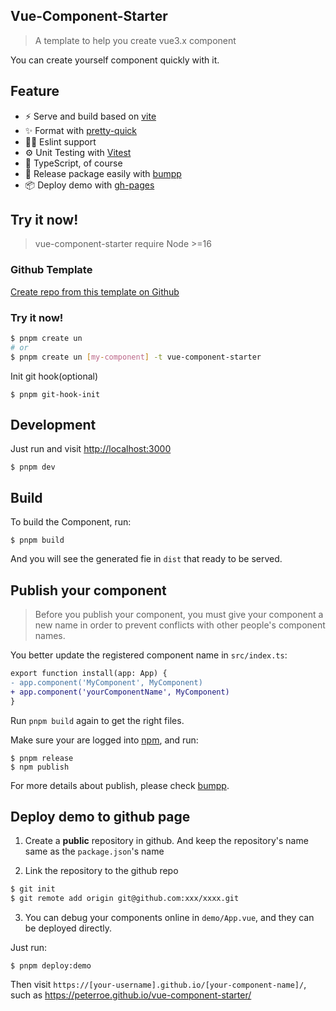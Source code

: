 ## Vue-Component-Starter

> A template to help you create vue3.x component

You can create yourself component quickly with it.

## Feature

- ⚡️ Serve and build based on [vite](https://github.com/vitejs/vite)
- ✨ Format with [pretty-quick](https://github.com/azz/pretty-quick)
- 🤙🏻 Eslint support
- ⚙️ Unit Testing with [Vitest](https://github.com/vitest-dev/vitest)
- 🦾 TypeScript, of course
- 🎈 Release package easily with [bumpp](https://github.com/antfu/bumpp)
- 📦 Deploy demo with [gh-pages](https://github.com/tschaub/gh-pages)

## Try it now!

> vue-component-starter require Node >=16

### Github Template

[Create repo from this template on Github](https://github.com/peterroe/vue-component-starter/generate)

### Try it now!

```bash
$ pnpm create un
# or 
$ pnpm create un [my-component] -t vue-component-starter
```

Init git hook(optional)

```shell
$ pnpm git-hook-init
```

## Development

Just run and visit <http://localhost:3000>

```shell
$ pnpm dev
```

## Build

To build the Component, run:

```shell
$ pnpm build
```

And you will see the generated fie in `dist` that ready to be served.

## Publish your component

> Before you publish your component, you must give your component a new name in order to prevent conflicts with other people's component names.

You better update the registered component name in `src/index.ts`:

```diff
export function install(app: App) {
- app.component('MyComponent', MyComponent)
+ app.component('yourComponentName', MyComponent)
}
```

Run `pnpm build` again to get the right files.

Make sure your are logged into [npm](https://www.npmjs.com/), and run:

```shell
$ pnpm release 
$ npm publish
```

For more details about publish, please check [bumpp](https://github.com/antfu/bumpp).

## Deploy demo to github page

1. Create a **public** repository in github. And keep the repository's name same as the `package.json`'s name

2. Link the repository to the github repo

```bash
$ git init
$ git remote add origin git@github.com:xxx/xxxx.git
```

3. You can debug your components online in `demo/App.vue`, and they can be deployed directly.

Just run:

```shell
$ pnpm deploy:demo
```

Then visit `https://[your-username].github.io/[your-component-name]/`, such as <https://peterroe.github.io/vue-component-starter/>
